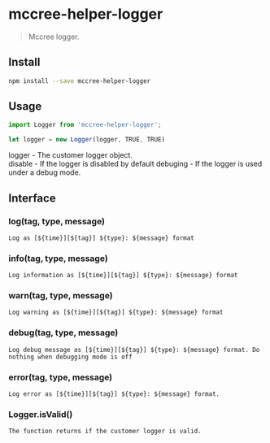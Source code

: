 # mccree-helper-logger
> Mccree logger.

## Install
```sh
npm install --save mccree-helper-logger
```

## Usage
```javascript
import Logger from 'mccree-helper-logger';
```
```javascript
let logger = new Logger(logger, TRUE, TRUE)
```
logger - The customer logger object.   
disable - If the logger is disabled by default
debuging - If the logger is used under a debug mode.

## Interface
### log(tag, type, message) 
    Log as [${time}][${tag}] ${type}: ${message} format

### info(tag, type, message) 
    Log information as [${time}][${tag}] ${type}: ${message} format

### warn(tag, type, message) 
    Log warning as [${time}][${tag}] ${type}: ${message} format

### debug(tag, type, message)
    Log debug message as [${time}][${tag}] ${type}: ${message} format. Do nothing when debugging mode is off

### error(tag, type, message)
    Log error as [${time}][${tag}] ${type}: ${message} format.

### Logger.isValid()
    The function returns if the customer logger is valid.
